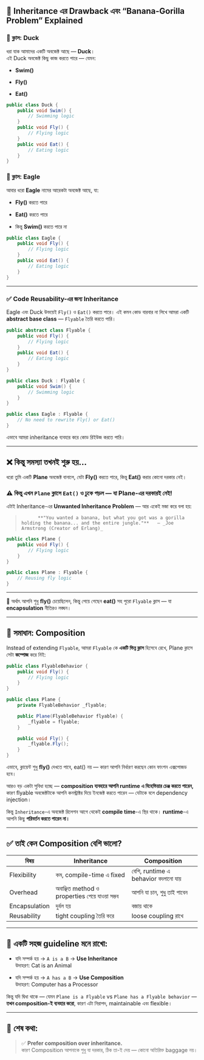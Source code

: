 ## 🧠 Inheritance এর Drawback এবং “Banana-Gorilla Problem” Explained

### 🦆 ক্লাস: Duck

ধরা যাক আমাদের একটি অবজেক্ট আছে — **Duck**।  
এই Duck অবজেক্ট কিছু কাজ করতে পারে — যেমন:

- **Swim()**
    
- **Fly()**
    
- **Eat()**
    
```cs
public class Duck {
	public void Swim() {
		// Swimming logic
	}
	public void Fly() {
		// Flying logic
	}
	public void Eat() {
		// Eating logic
	}
}
```

### 🦅 ক্লাস: Eagle

আবার ধরো **Eagle** নামের আরেকটা অবজেক্ট আছে, যা:

- **Fly()** করতে পারে
    
- **Eat()** করতে পারে
    
- কিন্তু **Swim()** করতে পারে না
    
```cs
public class Eagle {
	public void Fly() {
		// Flying logic
	}
	public void Eat() {
		// Eating logic
	}
}
```

---

### ✅ Code Reusability-এর জন্য Inheritance

Eagle এবং Duck উভয়েই `Fly()` ও `Eat()` করতে পারে। এই কমন কোড বারবার না লিখে আমরা একটি **abstract base class** — `Flyable` তৈরি করতে পারি।
```cs
public abstract class Flyable {
	public void Fly() {
		// Flying logic
	}
	public void Eat() {
		// Eating logic
	}
}

```

```cs
public class Duck : Flyable {
	public void Swim() {
		// Swimming logic
	}
}

public class Eagle : Flyable {
	// No need to rewrite Fly() or Eat()
}
```

এভাবে আমরা inheritance ব্যবহার করে কোড রিইউজ করতে পারি।

---

## ❌ কিন্তু সমস্যা তখনই শুরু হয়...

ধরো তুমি একটি **Plane** অবজেক্ট বানালে, যেটা **Fly()** করতে পারে, কিন্তু **Eat()** করার কোনো দরকার নেই।


### ⚠️ কিন্তু এখন `Plane` ক্লাসে `Eat()` ও ঢুকে পড়ল — যা Plane-এর দরকারই নেই!

এটাই Inheritance-এর **Unwanted Inheritance Problem** — আর একেই মজা করে বলা হয়:

> 			**"You wanted a banana, but what you got was a gorilla holding the banana... and the entire jungle."**   — _Joe Armstrong (Creator of Erlang)_


```cs
public class Plane {
	public void Fly() {
		// Flying logic
	}
}
```

```cs
public class Plane : Flyable {
	// Reusing fly logic
}
```
---

📌 অর্থাৎ আপনি শুধু **fly()** চেয়েছিলেন, কিন্তু পেয়ে গেছেন **eat()** সহ পুরো `Flyable` ক্লাস — যা **encapsulation** নীতিরও লঙ্ঘন।

---

## 🎯 সমাধান: Composition

Instead of extending `Flyable`, আমরা `Flyable` কে **একটি ভিন্ন ক্লাস** হিসেবে রেখে, Plane ক্লাসে সেটা **কম্পোজ** করে নিই:
```cs
public class FlyableBehavior {
	public void Fly() {
		// Flying logic
	}
}
```

```cs
public class Plane {
	private FlyableBehavior _flyable;

	public Plane(FlyableBehavior flyable) {
		_flyable = flyable;
	}

	public void Fly() {
		_flyable.Fly();
	}
}
```

এভাবে, ক্লায়েন্ট শুধু **fly()** দেখতে পাবে, eat() নয় — কারণ আপনি নির্ধারণ করছেন কোন ফাংশন এক্সপোজড হবে।

আরও বড় একটা সুবিধা হচ্ছে — **composition ব্যবহারে আপনি runtime এ বিহেভিয়ার চেঞ্জ করতে পারেন,**  
কারণ flyable অবজেক্টটাকে আপনি কনস্ট্রাক্টর দিয়ে ইনজেক্ট করতে পারেন — যেটাকে বলে dependency injection।

কিন্তু  `Inheritance`-এ অবজেক্ট রিলেশন আগে থেকেই **compile time**-এ স্থির থাকে। **runtime**-এ আপনি কিছু **পরিবর্তন করতে পারেন না।**

---

## ✅ তাই কেন Composition বেশি ভালো?

|বিষয়|Inheritance|Composition|
|---|---|---|
|Flexibility|কম, compile-time এ fixed|বেশি, runtime এ behavior বদলানো যায়|
|Overhead|অবাঞ্ছিত method ও properties পেয়ে যাওয়া সম্ভব|আপনি যা চান, শুধু তাই পাবেন|
|Encapsulation|দুর্বল হয়|বজায় থাকে|
|Reusability|tight coupling তৈরি করে|loose coupling রাখে|

---

## 📌 একটি সহজ guideline মনে রাখো:

- যদি সম্পর্ক হয় → `A is a B` → **Use Inheritance**  
    উদাহরণ: Cat is an Animal
    
- যদি সম্পর্ক হয় → `A has a B` → **Use Composition**  
    উদাহরণ: Computer has a Processor
    

কিন্তু যদি দ্বিধা থাকে — যেমন `Plane is a Flyable` vs `Plane has a Flyable behavior` —  
**তখন composition-ই ব্যবহার করো**, কারণ এটা নিরাপদ, maintainable এবং flexible।

---
## 🏁 শেষ কথা:

> ✅ **Prefer composition over inheritance.**  
> কারণ Composition আপনাকে শুধু যা দরকার, ঠিক তা-ই দেয় — কোনো অতিরিক্ত baggage নয়।


